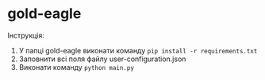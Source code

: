 # gold-eagle

Інструкція:
1. У папці gold-eagle виконати команду `pip install -r requirements.txt`
2. Заповнити всі поля файлу user-configuration.json
3. Виконати команду `python main.py`